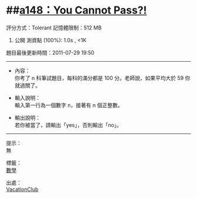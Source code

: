##[a148：You Cannot Pass?!](http://zerojudge.tw/ShowProblem?problemid=a148)
======
評分方式：Tolerant 
記憶體限制：512 MB

1. 公開 測資點 (100%): 1.0s , <1K

題目最後更新時間：2011-07-29 19:50 

- - -
* 內容：  
	你考了 n 科筆試題目，每科的滿分都是 100 分。老師說，如果平均大於 59 你就過關了。

* 輸入說明：  
	輸入第一行為一個數字 n，接著有 n 個正整數。
* 輸出說明：  
	若你被當了，請輸出「yes」，否則輸出「no」。

- - -
提示：  
	無

標籤：  
	[數學](http://zerojudge.tw/Problems?tag=%E6%95%B8%E5%AD%B8)

出處：  
	[VacationClub](http://zerojudge.tw/UserStatistic?account=VacationClub)